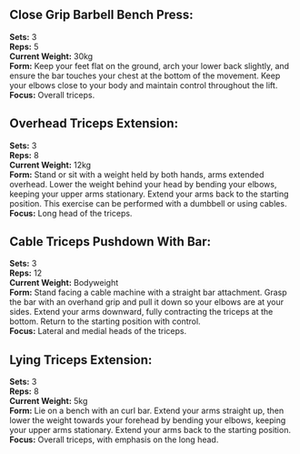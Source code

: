 ## Close Grip Barbell Bench Press:
**Sets:** 3<br>
**Reps:** 5<br>
**Current Weight:** 30kg<br>
**Form:** Keep your feet flat on the ground, arch your lower back slightly, and ensure the bar touches your chest at the bottom of the movement. Keep your elbows close to your body and maintain control throughout the lift.<br>
**Focus:** Overall triceps.<br>

## Overhead Triceps Extension:
**Sets:** 3<br>
**Reps:** 8<br>
**Current Weight:** 12kg<br>
**Form:** Stand or sit with a weight held by both hands, arms extended overhead. Lower the weight behind your head by bending your elbows, keeping your upper arms stationary. Extend your arms back to the starting position. This exercise can be performed with a dumbbell or using cables.<br>
**Focus:** Long head of the triceps.<br>

## Cable Triceps Pushdown With Bar:
**Sets:** 3<br>
**Reps:** 12<br>
**Current Weight:** Bodyweight<br>
**Form:** Stand facing a cable machine with a straight bar attachment. Grasp the bar with an overhand grip and pull it down so your elbows are at your sides. Extend your arms downward, fully contracting the triceps at the bottom. Return to the starting position with control.<br>
**Focus:** Lateral and medial heads of the triceps.<br>

## Lying Triceps Extension:
**Sets:** 3<br>
**Reps:** 8<br>
**Current Weight:** 5kg<br>
**Form:** Lie on a bench with an curl bar. Extend your arms straight up, then lower the weight towards your forehead by bending your elbows, keeping your upper arms stationary. Extend your arms back to the starting position.<br>
**Focus:** Overall triceps, with emphasis on the long head.<br>
